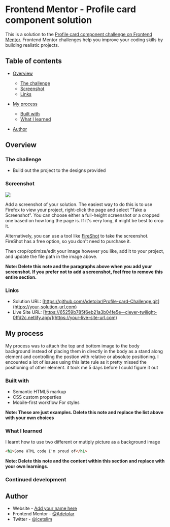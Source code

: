 # Frontend Mentor - Profile card component solution

This is a solution to the [Profile card component challenge on Frontend Mentor](https://www.frontendmentor.io/challenges/profile-card-component-cfArpWshJ). Frontend Mentor challenges help you improve your coding skills by building realistic projects. 

## Table of contents

- [Overview](#overview)
  - [The challenge](#the-challenge)
  - [Screenshot](#screenshot)
  - [Links](#links)
- [My process](#my-process)
  - [Built with](#built-with)
  - [What I learned](#what-i-learned)
 
- [Author](#author)



## Overview

### The challenge

- Build out the project to the designs provided

### Screenshot

![](./screenshot.jpg)

Add a screenshot of your solution. The easiest way to do this is to use Firefox to view your project, right-click the page and select "Take a Screenshot". You can choose either a full-height screenshot or a cropped one based on how long the page is. If it's very long, it might be best to crop it.

Alternatively, you can use a tool like [FireShot](https://getfireshot.com/) to take the screenshot. FireShot has a free option, so you don't need to purchase it. 

Then crop/optimize/edit your image however you like, add it to your project, and update the file path in the image above.

**Note: Delete this note and the paragraphs above when you add your screenshot. If you prefer not to add a screenshot, feel free to remove this entire section.**

### Links

- Solution URL: [https://github.com/Adetolar/Profile-card-Challenge.git](https://your-solution-url.com)
- Live Site URL: [https://65259b785f6eb21a3b04fe5e--clever-twilight-0ffd2c.netlify.app/](https://your-live-site-url.com)

## My process

My process was to attach the top and bottom image to the body background instead of placing them in directly in the body as a stand along element and controlling the postion with relative or absolute positioning. I encounted a lot of issues using this latte rule as it pretty missed the positioning of other element. it took me 5 days before I could figure it out 

### Built with

- Semantic HTML5 markup
- CSS custom properties
- Mobile-first workflow
For styles

**Note: These are just examples. Delete this note and replace the list above with your own choices**

### What I learned

I learnt how to use two different or mutiply picture as a background image

```html
<h1>Some HTML code I'm proud of</h1>
```




**Note: Delete this note and the content within this section and replace with your own learnings.**

### Continued development


## Author

- Website - [Add your name here](https://www.your-site.com)
- Frontend Mentor - [@Adetolar](https://www.frontendmentor.io/profile/Adetolar)
- Twitter - [@icetslim](https://www.twitter.com/icetslim)


